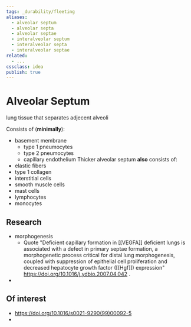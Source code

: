 ```yaml
---
tags: _durability/fleeting
aliases: 
  - alveolar septum
  - alveolar septa
  - alveolar septae
  - interalveolar septum
  - interalveolar septa
  - interalveolar septae
related:
  - ...
cssclass: idea
publish: true
---
```

# Alveolar Septum

lung tissue that separates adjecent alveoli

Consists of (**minimally**):
- basement membrane
  - type 1 pneumocytes
  - type 2 pneumocytes
  - capillary endothelium
Thicker alveolar septum **also** consists of:
- elastic fibers
- type 1 collagen
- interstitial cells
- smooth muscle cells
- mast cells
- lymphocytes
- monocytes

## Research
- morphogenesis
  - Quote "Deficient capillary formation in [[VEGFA]] deficient lungs is associated with a defect in primary septae formation, a morphogenetic process critical for distal lung morphogenesis, coupled with suppression of epithelial cell proliferation and decreased hepatocyte growth factor ([[Hgf]]) expression" https://doi.org/10.1016/j.ydbio.2007.04.042 .
- 

## Of interest
- https://doi.org/10.1016/s0021-9290(99)00092-5
- 
